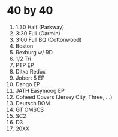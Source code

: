 
# 40 by 40

1. 1:30 Half (Parkway)
2. 3:30 Full (Garmin)
3. 3:00 Full BQ (Cottonwood)
4. Boston
5. Rexburg w/ RD
6. 1/2 Tri
7. PTP EP
8. Ditka Redux
9. Jobert 5 EP
10. Dango EP
11. JATH Easymoog EP
12. Coheed Covers (Jersey City, Three, ...)
13. Deutsch BOM
14. GT OMSCS
15. SC2
16. D3
17. 20XX

